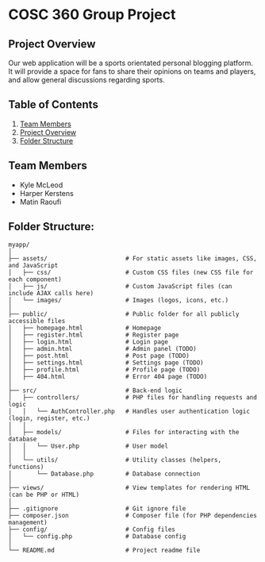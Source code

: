 # COSC 360 Group Project

## Project Overview
Our web application will be a sports orientated personal blogging platform. It will provide a space for fans to share their opinions on teams and players, and allow general discussions regarding sports.

## Table of Contents
1. [Team Members](#team-members)
2. [Project Overview](#project-overview)
3. [Folder Structure](#folder-structure)
      
## Team Members
- Kyle McLeod
- Harper Kerstens
- Matin Raoufi

## Folder Structure:
```
myapp/
│
├── assets/                      # For static assets like images, CSS, and JavaScript
│   ├── css/                     # Custom CSS files (new CSS file for each component)
│   ├── js/                      # Custom JavaScript files (can include AJAX calls here)
│   └── images/                  # Images (logos, icons, etc.)
│
├── public/                      # Public folder for all publicly accessible files
│   ├── homepage.html            # Homepage
│   ├── register.html            # Register page
│   ├── login.html               # Login page
│   ├── admin.html               # Admin panel (TODO)
│   ├── post.html                # Post page (TODO)
│   ├── settings.html            # Settings page (TODO)
│   ├── profile.html             # Profile page (TODO)
│   ├── 404.html                 # Error 404 page (TODO)
│
├── src/                         # Back-end logic
│   ├── controllers/             # PHP files for handling requests and logic
│   │   └── AuthController.php   # Handles user authentication logic (login, register, etc.)
│   │
│   ├── models/                  # Files for interacting with the database
│   │   └── User.php             # User model
│   │
│   └── utils/                   # Utility classes (helpers, functions)
│       └── Database.php         # Database connection
│
├── views/                       # View templates for rendering HTML (can be PHP or HTML)
│
├── .gitignore                   # Git ignore file
├── composer.json                # Composer file (for PHP dependencies management)
├── config/                      # Config files
│   └── config.php               # Database config
│ 
└── README.md                    # Project readme file
```
